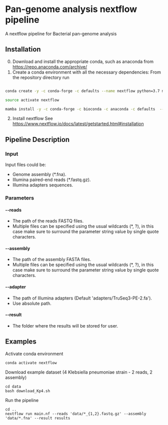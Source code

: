# Pan-genome analysis nextflow pipeline
A nextflow pipeline for Bacterial pan-genome analysis 
## Installation
0. Download and install the appropriate conda, such as anaconda from 
   https://repo.anaconda.com/archive/
1. Create a conda environment with all the necessary dependencies: From the repository directory run
```bash

conda create -y -c conda-forge -c defaults --name nextflow python=3.7 mamba

source activate nextflow

mamba install -y -c conda-forge -c bioconda -c anaconda -c defaults  --file requirements.txt

```
2. Install nextflow
See https://www.nextflow.io/docs/latest/getstarted.html#installation 
## Pipeline Description
### Input
Input files could be:
- Genome assembly (*.fna).
- Illumina paired-end reads (*.fastq.gz).
- Illumina adapters sequences.
### Parameters
#### --reads
- The path of the reads FASTQ files.
- Multiple files can be specified using the usual wildcards (*, ?), in this case make sure to surround the parameter string value by single quote characters.
#### --assembly
- The path of the assembly FASTA files.
- Multiple files can be specified using the usual wildcards (*, ?), in this case make sure to surround the parameter string value by single quote characters.
#### --adapter
- The path of Illumina adapters (Default 'adapters/TruSeq3-PE-2.fa').
- Use absolute path.
#### --result
- The folder where the results will be stored for user.

## Examples
Activate conda environment
```
conda activate nextflow
```
Download example dataset (4 Klebsiella pneumoniae strain - 2 reads, 2 assembly)
```
cd data
bash download_Kp4.sh
```
Run the pipeline
```
cd ..
nextflow run main.nf --reads 'data/*_{1,2}.fastq.gz' --assembly 'data/*.fna' --result results
```
